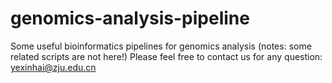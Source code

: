 # genomics-analysis-pipeline
Some useful bioinformatics pipelines for genomics analysis (notes: some related scripts are not here!)
Please feel free to contact us for any question: yexinhai@zju.edu.cn

